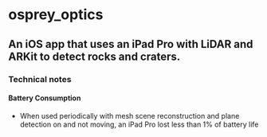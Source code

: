 # osprey_optics
## An iOS app that uses an iPad Pro with LiDAR and ARKit to detect rocks and craters.

### Technical notes
#### Battery Consumption
- When used periodically with mesh scene reconstruction and plane detection on and not moving, an iPad Pro lost less than 1% of battery life
